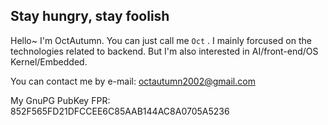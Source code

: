 ## Stay hungry, stay foolish

Hello~ I'm OctAutumn. You can just call me `Oct` . I mainly forcused on the technologies related to backend. But I'm also interested in AI/front-end/OS Kernel/Embedded.

You can contact me by e-mail: octautumn2002@gmail.com

My GnuPG PubKey FPR: 852F565FD21DFCCEE6C85AAB144AC8A0705A5236

<!--
**Oct-autumn/Oct-autumn** is a ✨ _special_ ✨ repository because its `README.md` (this file) appears on your GitHub profile.

Here are some ideas to get you started:

- 🔭 I’m currently working on ...
- 🌱 I’m currently learning ...
- 👯 I’m looking to collaborate on ...
- 🤔 I’m looking for help with ...
- 💬 Ask me about ...
- 📫 How to reach me: ...
- 😄 Pronouns: ...
- ⚡ Fun fact: ...
-->
